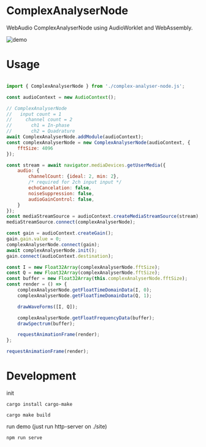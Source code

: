 
ComplexAnalyserNode
===================

WebAudio ComplexAnalyserNode using AudioWorklet and WebAssembly.

![demo](./docs/demo.gif )

Usage
=====

```javascript

import { ComplexAnalyserNode } from './complex-analyser-node.js';

const audioContext = new AudioContext();

// ComplexAnalyserNode
//   input count = 1
//     channel count = 2
//       ch1 = In-phase
//       ch2 = Quadrature
await ComplexAnalyserNode.addModule(audioContext);
const complexAnalyserNode = new ComplexAnalyserNode(audioContext, {
	fftSize: 4096
});

const stream = await navigator.mediaDevices.getUserMedia({
	audio: {
		channelCount: {ideal: 2, min: 2},
		/* required for 2ch input input */
		echoCancelation: false,
		noiseSuppression: false,
		audioGainControl: false,
	}
});
const mediaStreamSource = audioContext.createMediaStreamSource(stream);
mediaStreamSource.connect(complexAnalyserNode);

const gain = audioContext.createGain();
gain.gain.value = 0;
complexAnalyserNode.connect(gain);
await complexAnalyserNode.init();
gain.connect(audioContext.destination);

const I = new Float32Array(complexAnalyserNode.fftSize);
const Q = new Float32Array(complexAnalyserNode.fftSize);
const buffer = new Float32Array(this.complexAnalyserNode.fftSize);
const render = () => {
	complexAnalyserNode.getFloatTimeDomainData(I, 0);
	complexAnalyserNode.getFloatTimeDomainData(Q, 1);

	drawWaveForms([I, Q]);

	complexAnalyserNode.getFloatFrequencyData(buffer);
	drawSpectrum(buffer);

	requestAnimationFrame(render);
};

requestAnimationFrame(render);
```



Development
=============

init
```
cargo install cargo-make
```

```
cargo make build
```

run demo (just run http-server on ./site)
```
npm run serve
```
